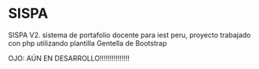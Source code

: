 # SISPA
 SISPA V2.
 sistema de portafolio docente para iest peru, proyecto trabajado con php utilizando plantilla Gentella de Bootstrap

 OJO:
 AÚN EN DESARROLLO!!!!!!!!!!!!!!!
